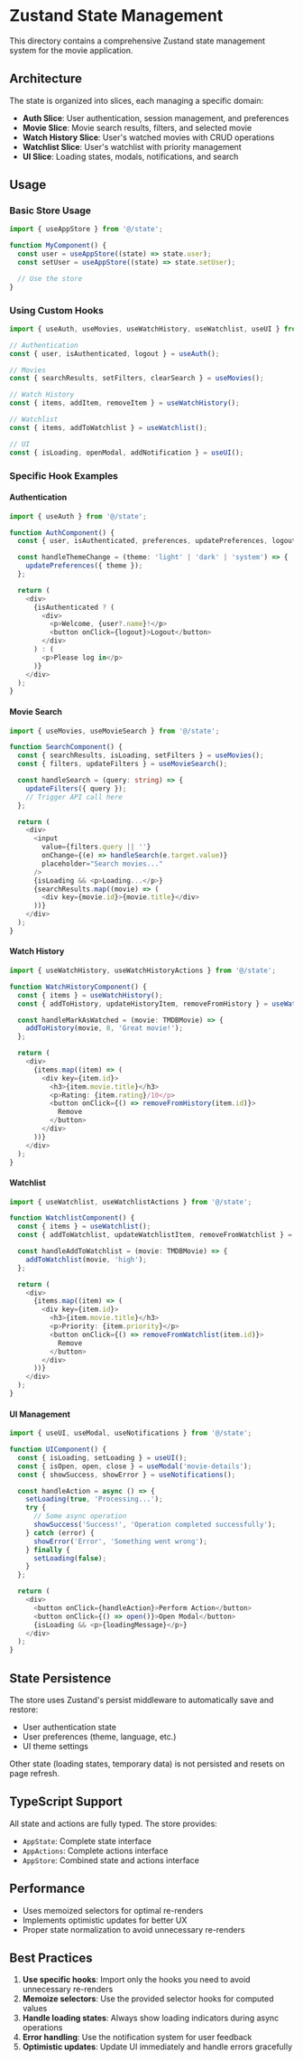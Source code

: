 # Zustand State Management

This directory contains a comprehensive Zustand state management system for the movie application.

## Architecture

The state is organized into slices, each managing a specific domain:

- **Auth Slice**: User authentication, session management, and preferences
- **Movie Slice**: Movie search results, filters, and selected movie
- **Watch History Slice**: User's watched movies with CRUD operations
- **Watchlist Slice**: User's watchlist with priority management
- **UI Slice**: Loading states, modals, notifications, and search

## Usage

### Basic Store Usage

```typescript
import { useAppStore } from '@/state';

function MyComponent() {
  const user = useAppStore((state) => state.user);
  const setUser = useAppStore((state) => state.setUser);

  // Use the store
}
```

### Using Custom Hooks

```typescript
import { useAuth, useMovies, useWatchHistory, useWatchlist, useUI } from '@/state';

// Authentication
const { user, isAuthenticated, logout } = useAuth();

// Movies
const { searchResults, setFilters, clearSearch } = useMovies();

// Watch History
const { items, addItem, removeItem } = useWatchHistory();

// Watchlist
const { items, addToWatchlist } = useWatchlist();

// UI
const { isLoading, openModal, addNotification } = useUI();
```

### Specific Hook Examples

#### Authentication
```typescript
import { useAuth } from '@/state';

function AuthComponent() {
  const { user, isAuthenticated, preferences, updatePreferences, logout } = useAuth();

  const handleThemeChange = (theme: 'light' | 'dark' | 'system') => {
    updatePreferences({ theme });
  };

  return (
    <div>
      {isAuthenticated ? (
        <div>
          <p>Welcome, {user?.name}!</p>
          <button onClick={logout}>Logout</button>
        </div>
      ) : (
        <p>Please log in</p>
      )}
    </div>
  );
}
```

#### Movie Search
```typescript
import { useMovies, useMovieSearch } from '@/state';

function SearchComponent() {
  const { searchResults, isLoading, setFilters } = useMovies();
  const { filters, updateFilters } = useMovieSearch();

  const handleSearch = (query: string) => {
    updateFilters({ query });
    // Trigger API call here
  };

  return (
    <div>
      <input
        value={filters.query || ''}
        onChange={(e) => handleSearch(e.target.value)}
        placeholder="Search movies..."
      />
      {isLoading && <p>Loading...</p>}
      {searchResults.map((movie) => (
        <div key={movie.id}>{movie.title}</div>
      ))}
    </div>
  );
}
```

#### Watch History
```typescript
import { useWatchHistory, useWatchHistoryActions } from '@/state';

function WatchHistoryComponent() {
  const { items } = useWatchHistory();
  const { addToHistory, updateHistoryItem, removeFromHistory } = useWatchHistoryActions();

  const handleMarkAsWatched = (movie: TMDBMovie) => {
    addToHistory(movie, 8, 'Great movie!');
  };

  return (
    <div>
      {items.map((item) => (
        <div key={item.id}>
          <h3>{item.movie.title}</h3>
          <p>Rating: {item.rating}/10</p>
          <button onClick={() => removeFromHistory(item.id)}>
            Remove
          </button>
        </div>
      ))}
    </div>
  );
}
```

#### Watchlist
```typescript
import { useWatchlist, useWatchlistActions } from '@/state';

function WatchlistComponent() {
  const { items } = useWatchlist();
  const { addToWatchlist, updateWatchlistItem, removeFromWatchlist } = useWatchlistActions();

  const handleAddToWatchlist = (movie: TMDBMovie) => {
    addToWatchlist(movie, 'high');
  };

  return (
    <div>
      {items.map((item) => (
        <div key={item.id}>
          <h3>{item.movie.title}</h3>
          <p>Priority: {item.priority}</p>
          <button onClick={() => removeFromWatchlist(item.id)}>
            Remove
          </button>
        </div>
      ))}
    </div>
  );
}
```

#### UI Management
```typescript
import { useUI, useModal, useNotifications } from '@/state';

function UIComponent() {
  const { isLoading, setLoading } = useUI();
  const { isOpen, open, close } = useModal('movie-details');
  const { showSuccess, showError } = useNotifications();

  const handleAction = async () => {
    setLoading(true, 'Processing...');
    try {
      // Some async operation
      showSuccess('Success!', 'Operation completed successfully');
    } catch (error) {
      showError('Error', 'Something went wrong');
    } finally {
      setLoading(false);
    }
  };

  return (
    <div>
      <button onClick={handleAction}>Perform Action</button>
      <button onClick={() => open()}>Open Modal</button>
      {isLoading && <p>{loadingMessage}</p>}
    </div>
  );
}
```

## State Persistence

The store uses Zustand's persist middleware to automatically save and restore:

- User authentication state
- User preferences (theme, language, etc.)
- UI theme settings

Other state (loading states, temporary data) is not persisted and resets on page refresh.

## TypeScript Support

All state and actions are fully typed. The store provides:

- `AppState`: Complete state interface
- `AppActions`: Complete actions interface
- `AppStore`: Combined state and actions interface

## Performance

- Uses memoized selectors for optimal re-renders
- Implements optimistic updates for better UX
- Proper state normalization to avoid unnecessary re-renders

## Best Practices

1. **Use specific hooks**: Import only the hooks you need to avoid unnecessary re-renders
2. **Memoize selectors**: Use the provided selector hooks for computed values
3. **Handle loading states**: Always show loading indicators during async operations
4. **Error handling**: Use the notification system for user feedback
5. **Optimistic updates**: Update UI immediately and handle errors gracefully
